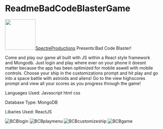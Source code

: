 


# ReadmeBadCodeBlasterGame
  <img src="https://user-images.githubusercontent.com/77074964/127537477-feeda7df-5583-4f6c-8bf3-153328f573da.gif" width="100" height="100">[SpectreProductions](https://user-images.githubusercontent.com/77074964/127537477-feeda7df-5583-4f6c-8bf3-153328f573da.gif)
                                                                                    Presents:Bad Code Blaster!

Come and play our game all built with JS within a React style framework and Mongodb. Just login and play where ever on your phone it doesnt matter because the app has been optimized for mobile aswell with mobile controls. Choose your ship in the customizations prompt and hit play and go into a space battle with astroids and aliens! Go to the view highscores prompt and view all your scores as you progress through the game!

Languages Used: Javascript html css

Database Type: MongoDB

Libaries Used: ReactJS

![BCBlogin](https://user-images.githubusercontent.com/77074964/127538215-049df460-2a89-4bc4-a13a-319c8359c3ba.png)
![BCBplaymenu](https://user-images.githubusercontent.com/77074964/127547613-15bb871d-dfae-4265-b8b0-d676f357d0ff.jpg)
![BCBcustomizeship](https://user-images.githubusercontent.com/77074964/127546979-f542db9d-f917-4c27-8673-13bee17acbd9.jpg)
![BCBgame](https://user-images.githubusercontent.com/77074964/127547676-6a8a4e2d-92ef-45c8-863a-7a1aabebf1b4.jpg)


